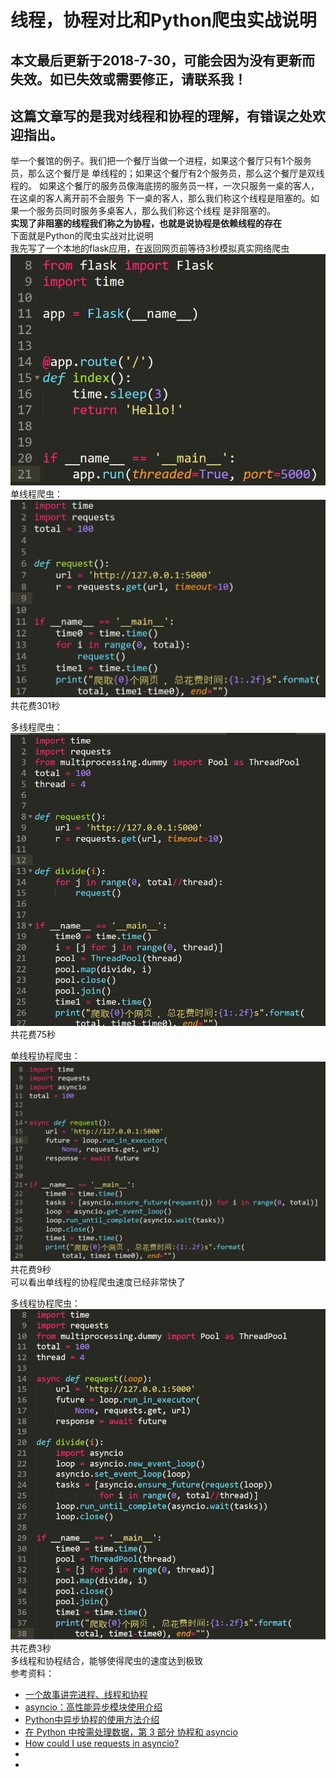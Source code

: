 # 线程，协程对比和Python爬虫实战说明
## 本文最后更新于2018-7-30，可能会因为没有更新而失效。如已失效或需要修正，请联系我！  
## 这篇文章写的是我对线程和协程的理解，有错误之处欢迎指出。  
举一个餐馆的例子。我们把一个餐厅当做一个进程，如果这个餐厅只有1个服务员，那么这个餐厅是
单线程的；如果这个餐厅有2个服务员，那么这个餐厅是双线程的。
如果这个餐厅的服务员像海底捞的服务员一样，一次只服务一桌的客人，在这桌的客人离开前不会服务
下一桌的客人，那么我们称这个线程是阻塞的。如果一个服务员同时服务多桌客人，那么我们称这个线程
是非阻塞的。  
**实现了非阻塞的线程我们称之为协程，也就是说协程是依赖线程的存在**      
下面就是Python的爬虫实战对比说明   
我先写了一个本地的flask应用，在返回网页前等待3秒模拟真实网络爬虫  
![flask-run](flask-run.png)    
单线程爬虫：  
![single-thread](single-thread.png)   
共花费301秒   

多线程爬虫：   
![mult-thread](mult-thread.png)      
共花费75秒   
 
单线程协程爬虫：  
![single-coroutine](single-coroutine.png)    
共花费9秒    
可以看出单线程的协程爬虫速度已经非常快了  


多线程协程爬虫：    
![mult-coroutine](mult-coroutine.png)      
共花费3秒     
多线程和协程结合，能够使得爬虫的速度达到极致  
参考资料：  
*   [一个故事讲完进程、线程和协程](https://mp.weixin.qq.com/s?__biz=MzAxOTc0NzExNg==&mid=2665514652&idx=1&sn=e10a979f89d594f2f51255b5834b80f7&chksm=80d67edfb7a1f7c987c7f2da9d1de24be5047ba2c8f20dd1735b0208d9b31a210c6f65ea545d&mpshare=1&scene=23&srcid=0730bT4VM0zk69zY8PL6oF6h#rd)
*   [asyncio：高性能异步模块使用介绍](https://mp.weixin.qq.com/s?__biz=MjM5MzgyODQxMQ==&mid=2650368555&idx=1&sn=a449f107c9c16466c51ce8a6939fcb1b&chksm=be9cd17f89eb5869c00e964e42e79400d4c9b993c4c5764ddbf9ef0e4b85741fc4ab05c77dbc&mpshare=1&scene=23&srcid=07163jZEvRwfwwii9F8dKopl#rd)
*   [Python中异步协程的使用方法介绍](https://cuiqingcai.com/6160.html)
*   [在 Python 中按需处理数据，第 3 部分 协程和 asyncio](https://www.ibm.com/developerworks/cn/analytics/library/ba-on-demand-data-python-3/index.html)
*   [How could I use requests in asyncio?](https://stackoverflow.com/questions/22190403/how-could-i-use-requests-in-asyncio)
*   []()
*   []()

